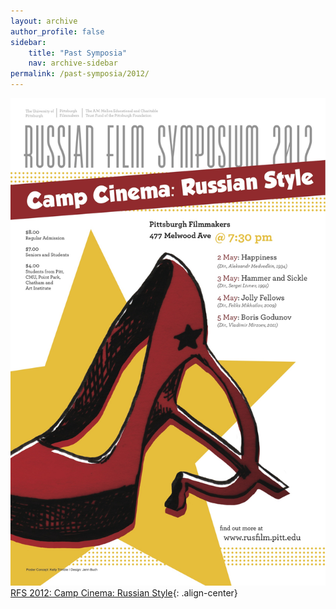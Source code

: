 ```yaml
---
layout: archive
author_profile: false
sidebar: 
    title: "Past Symposia"
    nav: archive-sidebar
permalink: /past-symposia/2012/
---
```


![2012 rfs](/img/rfs-2012.jpg "2012 RFS")
[RFS 2012: Camp Cinema: Russian Style](https://web.archive.org/web/20211022183853/https://rusfilm.pitt.edu/2012-camp-cinema-russian-style/){: .align-center}